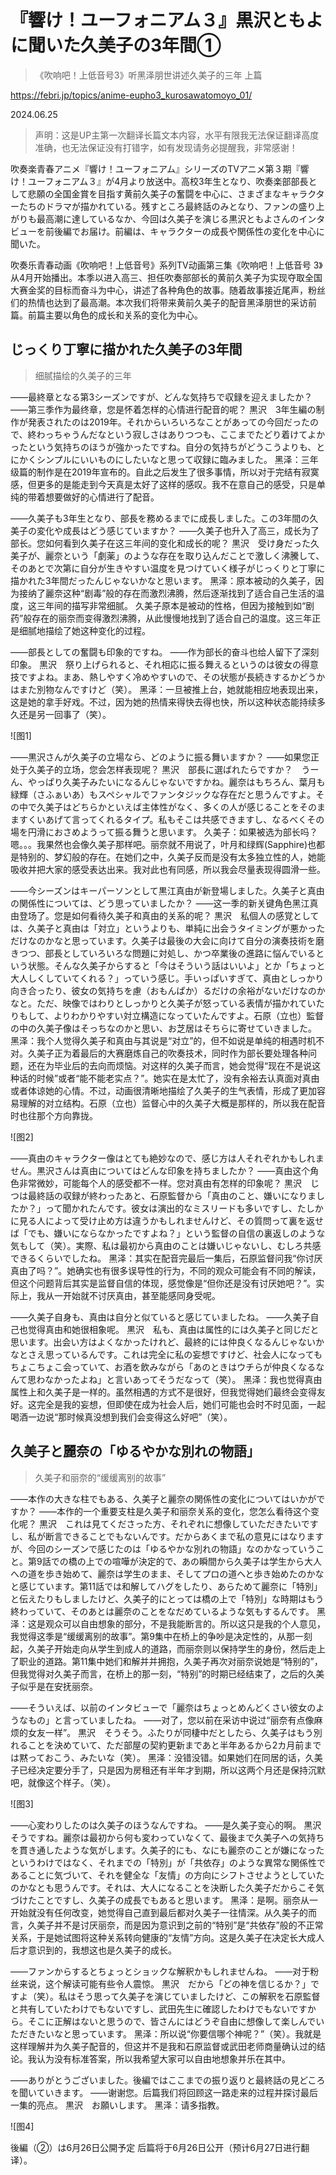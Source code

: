 # 『響け！ユーフォニアム３』黒沢ともよに聞いた久美子の3年間①

> 《吹响吧！上低音号3》听黑泽朋世讲述久美子的三年 上篇

<https://febri.jp/topics/anime-eupho3_kurosawatomoyo_01/>

2024.06.25

> 声明：这是UP主第一次翻译长篇文本内容，水平有限我无法保证翻译高度准确，也无法保证没有打错字，如有发现请务必提醒我，非常感谢！

吹奏楽青春アニメ『響け！ユーフォニアム』シリーズのTVアニメ第３期『響け！ユーフォニアム３』が4月より放送中。高校3年生となり、吹奏楽部部長として悲願の全国金賞を目指す黄前久美子の奮闘を中心に、さまざまなキャラクターたちのドラマが描かれている。残すところ最終話のみとなり、ファンの盛り上がりも最高潮に達しているなか、今回は久美子を演じる黒沢ともよさんのインタビューを前後編でお届け。前編は、キャラクターの成長や関係性の変化を中心に聞いた。

吹奏乐青春动画《吹响吧！上低音号》系列TV动画第三集《吹响吧！上低音号 3》从4月开始播出。本季以进入高三、担任吹奏部部长的黄前久美子为实现夺取全国大赛金奖的目标而奋斗为中心，讲述了各种角色的故事。随着故事接近尾声，粉丝们的热情也达到了最高潮。本次我们将带来黄前久美子的配音黑泽朋世的采访前篇。前篇主要以角色的成长和关系的变化为中心。

## じっくり丁寧に描かれた久美子の3年間

> 细腻描绘的久美子的三年

――最終章となる第3シーズンですが、どんな気持ちで収録を迎えましたか？
——第三季作为最终章，您是怀着怎样的心情进行配音的呢？
黒沢　3年生編の制作が発表されたのは2019年。それからいろいろなことがあっての今回だったので、終わっちゃうんだなという寂しさはありつつも、ここまでたどり着けてよかったという気持ちのほうが強かったですね。自分の気持ちがどうこうよりも、とにかくシンプルにいいものにしたいなと思って収録に臨みました。
黑泽：三年级篇的制作是在2019年宣布的。自此之后发生了很多事情，所以对于完结有寂寞感，但更多的是能走到今天真是太好了这样的感叹。我不在意自己的感受，只是单纯的带着想要做好的心情进行了配音。

――久美子も3年生となり、部長を務めるまでに成長しました。この3年間の久美子の変化や成長はどう感じていますか？
——久美子也升入了高三，成长为了部长。您如何看到久美子在这三年间的变化和成长的呢？
黒沢　受け身だった久美子が、麗奈という「劇薬」のような存在を取り込んだことで激しく沸騰して、そのあとで次第に自分が生きやすい温度を見つけていく様子がじっくりと丁寧に描かれた3年間だったんじゃないかなと思います。
黑泽：原本被动的久美子，因为接纳了麗奈这种“剧毒”般的存在而激烈沸腾，然后逐渐找到了适合自己生活的温度，这三年间的描写非常细腻。
久美子原本是被动的性格，但因为接触到如“剧药”般存在的丽奈而变得激烈沸腾，从此慢慢地找到了适合自己的温度。这三年正是细腻地描绘了她这种变化的过程。

――部長としての奮闘も印象的ですね。
——作为部长的奋斗也给人留下了深刻印象。
黒沢　祭り上げられると、それ相応に振る舞えるというのは彼女の得意技ですよね。まあ、熱しやすく冷めやすいので、その状態が長続きするかどうかはまた別物なんですけど（笑）。
黑泽：一旦被推上台，她就能相应地表现出来，这是她的拿手好戏。不过，因为她的热情来得快去得也快，所以这种状态能持续多久还是另一回事了（笑）。

![图1]

――黒沢さんが久美子の立場なら、どのように振る舞いますか？
——如果您正处于久美子的立场，您会怎样表现呢？
黒沢　部長に選ばれたらですか？　うーん、やっぱり久美子みたいになるんじゃないですかね。麗奈はもちろん、葉月も緑輝（さふぁいあ）もスペシャルでファンタジックな存在だと思うんですよ。その中で久美子はどちらかといえば主体性がなく、多くの人が感じることをそのまますくいあげて言ってくれるタイプ。私もそこは共感できますし、なるべくその場を円滑におさめようって振る舞うと思います。
久美子：如果被选为部长吗？嗯。。。我果然也会像久美子那样吧。丽奈就不用说了，叶月和绿辉(Sapphire)也都是特别的、梦幻般的存在。在她们之中，久美子反而是没有太多独立性的人，她能吸收并把大家的感受表达出来。我对此也有同感，所以我会尽量表现得圆滑一些。

――今シーズンはキーパーソンとして黒江真由が新登場しました。久美子と真由の関係性については、どう思っていましたか？
——这一季的新关键角色黑江真由登场了。您是如何看待久美子和真由的关系的呢？
黒沢　私個人の感覚としては、久美子と真由は「対立」というよりも、単純に出会うタイミングが悪かっただけなのかなと思っています。久美子は最後の大会に向けて自分の演奏技術を磨きつつ、部長としていろいろな問題に対処し、かつ卒業後の進路に悩んでいるという状態。そんな久美子からすると「今はそういう話はいいよ」とか「ちょっと大人しくしていてくれる？」っていう感じ。手いっぱいすぎて、真由としっかり向き合ったり、彼女の気持ちを慮（おもんぱか）るだけの余裕がないだけなのかなと。ただ、映像ではわりとしっかりと久美子が怒っている表情が描かれていたりもして、よりわかりやすい対立構造になっていたんですよ。石原（立也）監督の中の久美子像はそっちなのかと思い、お芝居はそちらに寄せていきました。
黑泽：我个人觉得久美子和真由与其说是“对立”的，但不如说是单纯的相遇时机不对。久美子正为着最后的大赛磨炼自己的吹奏技术，同时作为部长要处理各种问题，还在为毕业后的去向而烦恼。对这样的久美子而言，她会觉得“现在不是说这种话的时候”或者“能不能老实点？”。她实在是太忙了，没有余裕去认真面对真由或者体谅她的心情。不过，动画很清晰地描绘了久美子的生气表情，形成了更加容易理解的对立结构。石原（立也）监督心中的久美子大概是那样的，所以我在配音时也往那个方向靠拢。

![图2]

――真由のキャラクター像はとても絶妙なので、感じ方は人それぞれかもしれません。黒沢さんは真由についてはどんな印象を持ちましたか？
——真由这个角色非常微妙，可能每个人的感受都不一样。您对真由有怎样的印象呢？
黒沢　じつは最終話の収録が終わったあと、石原監督から「真由のこと、嫌いになりましたか？」って聞かれたんです。彼女は演出的なミスリードも多いですし、たしかに見る人によって受け止め方は違うかもしれませんけど、その質問って裏を返せば「でも、嫌いにならなかったですよね？」という監督の自信の裏返しのような気もして（笑）。実際、私は最初から真由のことは嫌いじゃないし、むしろ共感できるくらいでしたね。
黑泽：其实在配音完最后一集后，石原监督问我“你讨厌真由了吗？”。她确实也有很多误导性的行为，不同的观众可能会有不同的解读，但这个问题背后其实是监督自信的体现，感觉像是“但你还是没有讨厌她吧？”。实际上，我从一开始就不讨厌真由，甚至能感同身受呢。

――久美子自身も、真由は自分と似ていると感じていましたね。
——久美子自己也觉得真由和她很相象呢。
黒沢　私も、真由は属性的には久美子と同じだと思います。出会い方はよくなかったけれど、最終的には仲良くなるんじゃないかなとさえ思っているんです。これは完全に私の妄想ですけど、社会人になってもちょこちょこ会っていて、お酒を飲みながら「あのときはウチらが仲良くなるなんて思わなかったよね」と言いあってそうだなって（笑）。
黑泽：我也觉得真由属性上和久美子是一样的。虽然相遇的方式不是很好，但我觉得她们最终会变得友好。这完全是我的妄想，但即使在成为社会人后，她们可能也会时不时见面，一起喝酒一边说“那时候真没想到我们会变得这么好吧”（笑）。

## 久美子と麗奈の「ゆるやかな別れの物語」

> 久美子和丽奈的“缓缓离别的故事”

――本作の大きな柱でもある、久美子と麗奈の関係性の変化についてはいかがですか？
——本作的一个重要支柱是久美子和丽奈关系的变化，您怎么看待这个变化呢？
黒沢　これは見てくださった方、それぞれに想像していただきたいですし、私が断言できることでもないんです。だからあくまで私の意見にはなりますが、今回のシーズンで感じたのは「ゆるやかな別れの物語」なのかなっていうこと。第9話での橋の上での喧嘩が決定的で、あの瞬間から久美子は学生から大人への道を歩き始めて、麗奈は学生のまま、そしてプロの道へと歩き始めたのかなと感じています。第11話では和解してハグをしたり、あらためて麗奈に「特別」と伝えたりもしましたけど、久美子的にとっては橋の上で「特別」な時期はもう終わっていて、そのあとは麗奈のことをなだめているような気もするんです。
黑泽：这是观众可以自由想象的部分，不是我能断言的。所以这只是我的个人意见，我觉得这季是“缓缓离别的故事”。第9集中在桥上的争吵是决定性的，从那一刻起，久美子开始走向从学生到成人的道路，而丽奈则以保持学生的身份，然后走上了职业的道路。第11集中她们和解并并拥抱，久美子再次对丽奈说她是“特别的”，但我觉得对久美子而言，在桥上的那一刻，“特别”的时期已经结束了，之后的久美子似乎是在安抚丽奈。

――そういえば、以前のインタビューで「麗奈はちょっとめんどくさい彼女のようなもの」と言っていましたね。
——对了，您以前在采访中说过“丽奈有点像麻烦的女友一样”。
黒沢　そうそう。ふたりが同棲中だとしたら、久美子はもう別れることを決めていて、ただ部屋の契約更新まであと半年あるから2カ月前までは黙っておこう、みたいな（笑）。
黑泽：没错没错。如果她们在同居的话，久美子已经决定要分手了，只是因为房租还有半年才到期，所以这两个月还是保持沉默吧，就像这个样子。（笑）。

![图3]

――心変わりしたのは久美子のほうなんですね。
——是久美子变心的啊。
黒沢　そうですね。麗奈は最初から何も変わっていなくて、最後まで久美子への気持ちを貫き通したような気がします。久美子的にも、なにも麗奈のことが嫌になったというわけではなく、それまでの「特別」が「共依存」のような異常な関係性であることに気づいて、それを健全な「友情」の方向にシフトさせようとしていたのかなとも思うんです。それは、大人になることを決断した久美子だからこそ気づけたことですし、久美子の成長でもあると思います。
黑泽：是啊。丽奈从一开始就没有任何改变，她觉得自己直到最后都对久美子一往情深。从久美子的而言，久美子并不是讨厌丽奈，而是因为意识到之前的“特别”是“共依存”般的不正常关系，于是她试图将这种关系转向健康的“友情”方向。这是久美子在决定长大成人后才意识到的，我想这也是久美子的成长。

――ファンからするとちょっとショックな解釈かもしれませんね。
——对于粉丝来说，这个解读可能有些令人震惊。
黒沢　だから「どの神を信じるか？」ですよ（笑）。私はそう思って久美子を演じていましたけど、この解釈を石原監督と共有していたわけでもないですし、武田先生に確認したわけでもないですから。そこに正解はないと思うので、皆さんにはどうぞ自由に想像して楽しんでいただきたいなと思っています。
黑泽：所以说“你要信哪个神呢？”（笑）。我就是这样理解并为久美子配音的，但这并不是我和石原监督或武田老师商量确认过的结论。我认为没有标准答案，所以我希望大家可以自由地想象并乐在其中。

――ありがとうございました。後編ではここまでの振り返りと最終話の見どころを聞いていきます。
——谢谢您。后篇我们将回顾这一路走来的过程并探讨最后一集的亮点。
黒沢　お願いします。
黑泽：请多指教。

![图4]

後編（②）は6月26日公開予定
后篇将于6月26日公开（预计6月27日进行翻译）。
